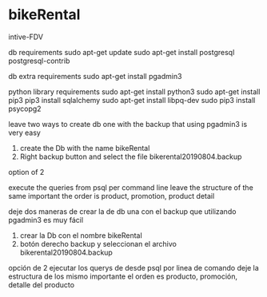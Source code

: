 # bikeRental
intive-FDV


db requirements
sudo apt-get update
sudo apt-get install postgresql postgresql-contrib

db extra requirements
sudo apt-get install pgadmin3

python library requirements
sudo apt-get install python3
sudo apt-get install pip3
pip3 install sqlalchemy
sudo apt-get install libpq-dev
sudo pip3 install psycopg2


leave two ways to create db one with the backup that using pgadmin3 is very easy
1. create the Db with the name bikeRental
2. Right backup button and select the file bikerental20190804.backup

option of 2

execute the queries from psql per command line leave the structure of the same important the order is product, promotion, product detail


deje dos maneras de crear la de db una con el backup que utilizando pgadmin3 es muy fácil 
1. crear la Db con el nombre bikeRental 
2. botón derecho  backup y seleccionan el archivo  	bikerental20190804.backup

opción de 2 
ejecutar los querys de desde psql por linea de comando deje la estructura de los mismo importante el orden es producto, promoción, detalle del producto 
